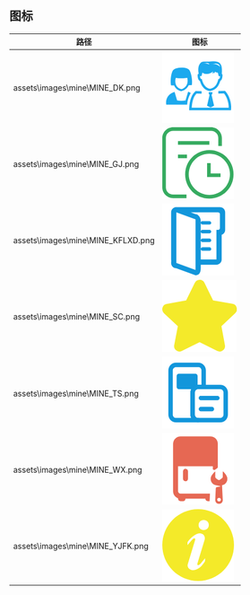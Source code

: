## 图标

| 路径                              | 图标                |
| --------------------------------- | ------------------- |
| assets\images\mine\MINE_DK.png    | ![](MINE_DK.png)    |
| assets\images\mine\MINE_GJ.png    | ![](MINE_GJ.png)    |
| assets\images\mine\MINE_KFLXD.png | ![](MINE_KFLXD.png) |
| assets\images\mine\MINE_SC.png    | ![](MINE_SC.png)    |
| assets\images\mine\MINE_TS.png    | ![](MINE_TS.png)    |
| assets\images\mine\MINE_WX.png    | ![](MINE_WX.png)    |
| assets\images\mine\MINE_YJFK.png  | ![](MINE_YJFK.png)  |
